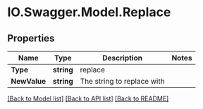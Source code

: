 # IO.Swagger.Model.Replace
## Properties

Name | Type | Description | Notes
------------ | ------------- | ------------- | -------------
**Type** | **string** | replace | 
**NewValue** | **string** | The string to replace with | 

[[Back to Model list]](../README.md#documentation-for-models) [[Back to API list]](../README.md#documentation-for-api-endpoints) [[Back to README]](../README.md)

